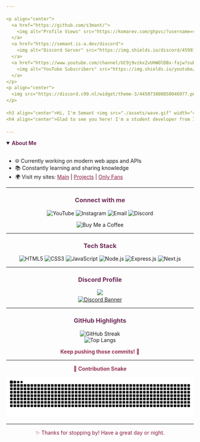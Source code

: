 ```yaml
---

<p align="center">
  <a href="https://github.com/s3mant/">
    <img alt="Profile Views" src="https://komarev.com/ghpvc/?username=s3mant&style=flat-square&color=6e2a57" />
  </a>
  <a href="https://semant.is-a.dev/discord">
    <img alt="Discord Server" src="https://img.shields.io/discord/459910889924067358?label=Discord&logo=discord&logoColor=white&style=flat-square&color=6e2a57" />
  </a>
  <a href="https://www.youtube.com/channel/UC9j9vzkxZvUHWOlDBx-fajw?sub_confirmation=1">
    <img alt="YouTube Subscribers" src="https://img.shields.io/youtube/channel/subscribers/UC9j9vzkxZvUHWOlDBx-fajw?label=YouTube&logo=youtube&logoColor=white&style=flat-square&color=6e2a57" />
  </a>
</p>
<p align="center">
  <img src="https://discord.c99.nl/widget/theme-3/445073800850046977.png" />
</p>

<h3 align="center">Hi, I'm Semant <img src="./assets/wave.gif" width="40px" /></h3>
<h4 align="center">Glad to see you here! I'm a student developer from India <img src="https://upload.wikimedia.org/wikipedia/en/4/41/Flag_of_India.svg" width="18px" /></h4>

---
```


<details open>
  <summary><strong style="color:#6e2a57;">About Me</strong></summary>
  <br>
  <ul>
    <li>🌐 Currently working on modern web apps and APIs</li>
    <li>📚 Constantly learning and sharing knowledge</li>
    <li>🌍 Visit my sites: 
      <a href="https://semant.localplayer.dev" style="color:#8b1e3f;">Main</a> | 
      <a href="https://semant.is-a.dev/projects" style="color:#8b1e3f;">Projects</a> | 
      <a href="https://semant.only-fans.club" style="color:#8b1e3f;">Only Fans</a>
    </li>
  </ul>
</details>

---

<h3 align="center" style="color:#6e2a57;">Connect with me</h3>
<p align="center">
  <a href="https://www.youtube.com/channel/UC9j9vzkxZvUHWOlDBx-fajw?sub_confirmation=1" target="_blank" rel="noopener" style="text-decoration:none;">
    <img alt="YouTube" src="https://img.shields.io/badge/YouTube-%236e2a57.svg?style=for-the-badge&logo=youtube&logoColor=white" />
  </a>
  <a href="https://instagram.com/semantpanda" target="_blank" rel="noopener" style="text-decoration:none;">
    <img alt="Instagram" src="https://img.shields.io/badge/Instagram-%236e2a57.svg?style=for-the-badge&logo=instagram&logoColor=white" />
  </a>
  <a href="mailto:contact@semant.is-a.dev" target="_blank" rel="noopener" style="text-decoration:none;">
    <img alt="Email" src="https://img.shields.io/badge/Email-%236e2a57.svg?style=for-the-badge&logo=gmail&logoColor=white" />
  </a>
  <a href="https://semant.is-a.dev/discord" target="_blank" rel="noopener" style="text-decoration:none;">
    <img alt="Discord" src="https://img.shields.io/badge/Discord-%236e2a57.svg?style=for-the-badge&logo=discord&logoColor=white" />
  </a>
</p>

<p align="center" style="margin-top: 8px;">
  <a href="https://ko-fi.com/semant" target="_blank" rel="noopener" style="text-decoration:none;">
    <img src="https://cdn.ko-fi.com/cdn/kofi3.png?v=3" height="36px" alt="Buy Me a Coffee" />
  </a>
</p>

---

<h3 align="center" style="color:#6e2a57;">Tech Stack</h3>
<p align="center">
  <img alt="HTML5" src="https://img.shields.io/badge/HTML5-%236e2a57.svg?style=for-the-badge&logo=html5&logoColor=white" />
  <img alt="CSS3" src="https://img.shields.io/badge/CSS3-%236e2a57.svg?style=for-the-badge&logo=css3&logoColor=white" />
  <img alt="JavaScript" src="https://img.shields.io/badge/JavaScript-%236e2a57.svg?style=for-the-badge&logo=javascript&logoColor=white" />
  <img alt="Node.js" src="https://img.shields.io/badge/Node.js-%236e2a57.svg?style=for-the-badge&logo=node.js&logoColor=white" />
  <img alt="Express.js" src="https://img.shields.io/badge/Express.js-%236e2a57.svg?style=for-the-badge&logo=express&logoColor=white" />
  <img alt="Next.js" src="https://img.shields.io/badge/Next.js-%236e2a57.svg?style=for-the-badge&logo=next.js&logoColor=white" />
</p>

---

<h3 align="center" style="color:#6e2a57;">Discord Profile</h3>
<p align="center">
  
  <a href="https://discord.com/users/445073800850046977">
    <img src="https://lanyard.cnrad.dev/api/445073800850046977?idleMessage=Living%20Life&hideTimestamp=true&hideActivity=true&theme=dark" />
  </a> <br/>
  <a href="https://semant.is-a.dev/discord" target="_blank" rel="noopener">
    <img alt="Discord Banner" src="https://discordapp.com/api/guilds/459910889924067358/widget.png?style=banner2" />
  </a>

</p>

---

<h3 align="center" style="color:#6e2a57;">GitHub Highlights</h3>

<p align="center">
  <img alt="GitHub Streak" src="https://github-readme-streak-stats.herokuapp.com/?user=s3mant&theme=dark&hide_border=true&date_format=M%20j%5B%2C%20Y%5D&background=rgba(46,26,42,0.71)&ring=8b1e3f&fire=de1032&currStreakLabel=ccc" />
<br/>
  <img alt="Top Langs" src="https://github-readme-stats.vercel.app/api/top-langs/?username=s3mant&show_icons=true&count_private=true&theme=dark&hide_border=true&bg_color=141414&title_color=ccc&icon_color=de1032&text_color=ccc&layout=compact" />
</p>

<p align="center" style="color:#8b1e3f; font-weight:600; margin-top:8px;">
  Keep pushing those commits! 🚀
</p>

---


<p align="center" style="color:#8b1e3f; font-weight:600;">🐍 Contribution Snake</p>
<p align="center">
  <img alt="Contribution Snake" src="https://github.com/s3mant/s3mant/blob/snake/github-snake.svg" />
</p>

---

<p align="center" style="color:#8b1e3f;">✨ Thanks for stopping by! Have a great day or night.</p>
